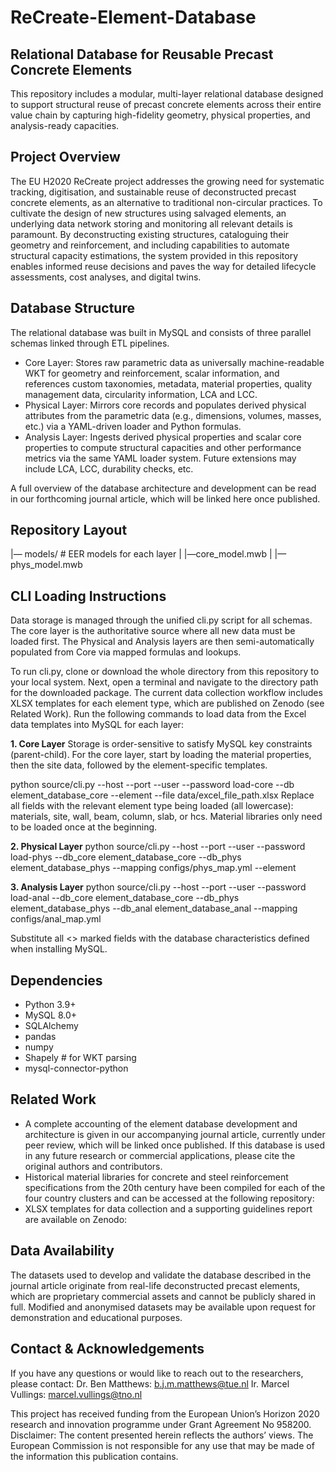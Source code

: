 # ReCreate-Element-Database
## Relational Database for Reusable Precast Concrete Elements
This repository includes a modular, multi-layer relational database designed to support structural reuse of precast concrete elements across their entire value chain by capturing high-fidelity geometry, physical properties, and analysis-ready capacities. 

## Project Overview
The EU H2020 ReCreate project addresses the growing need for systematic tracking, digitisation, and sustainable reuse of deconstructed precast concrete elements, as an alternative to traditional non-circular practices. To cultivate the design of new structures using salvaged elements, an underlying data network storing and monitoring all relevant details is paramount. By deconstructing existing structures, cataloguing their geometry and reinforcement, and including capabilities to automate structural capacity estimations, the system provided in this repository enables informed reuse decisions and paves the way for detailed lifecycle assessments, cost analyses, and digital twins. 

## Database Structure
The relational database was built in MySQL and consists of three parallel schemas linked through ETL pipelines.

* Core Layer: Stores raw parametric data as universally machine-readable WKT for geometry and reinforcement, scalar information, and references custom taxonomies, metadata, material properties, quality management data, circularity information, LCA and LCC.  
*	Physical Layer: Mirrors core records and populates derived physical attributes from the parametric data (e.g., dimensions, volumes, masses, etc.) via a YAML-driven loader and Python formulas. 
*	Analysis Layer: Ingests derived physical properties and scalar core properties to compute structural capacities and other performance metrics via the same YAML loader system. Future extensions may include LCA, LCC, durability checks, etc.

A full overview of the database architecture and development can be read in our forthcoming journal article, which will be linked here once published. 

## Repository Layout

|— models/                # EER models for each layer
|	|—core_model.mwb
|	|—phys_model.mwb

## CLI Loading Instructions
Data storage is managed through the unified cli.py script for all schemas. The core layer is the authoritative source where all new data must be loaded first. The Physical and Analysis layers are then semi-automatically populated from Core via mapped formulas and lookups.

To run cli.py, clone or download the whole directory from this repository to your local system. Next, open a terminal and navigate to the directory path for the downloaded package. The current data collection workflow includes XLSX templates for each element type, which are published on Zenodo (see Related Work). Run the following commands to load data from the Excel data templates into MySQL for each layer:

**1.	Core Layer**
Storage is order-sensitive to satisfy MySQL key constraints (parent-child). For the core layer, start by loading the material properties, then the site data, followed by the element-specific templates. 

python source/cli.py --host <HOST> --port <PORT> --user <USER> --password <PASSWORD> load-core --db element_database_core --element <ELEMENT> --file data/excel_file_path.xlsx
Replace all <ELEMENT> fields with the relevant element type being loaded (all lowercase): materials, site, wall, beam, column, slab, or hcs. Material libraries only need to be loaded once at the beginning. 

**2.	Physical Layer**
python source/cli.py --host <HOST> --port <PORT> --user <USER> --password <PASSWORD> load-phys --db_core element_database_core --db_phys element_database_phys --mapping configs/phys_map.yml --element <ELEMENT> 

**3.	Analysis Layer**
python source/cli.py --host <HOST> --port <PORT> --user <USER> --password <PASSWORD> load-anal --db_core element_database_core --db_phys element_database_phys --db_anal element_database_anal --mapping configs/anal_map.yml

Substitute all <> marked fields with the database characteristics defined when installing MySQL. 

## Dependencies

*	Python 3.9+
*	MySQL 8.0+
*	SQLAlchemy
*	pandas
*	numpy
*	Shapely 	              # for WKT parsing
*	mysql-connector-python

## Related Work
*	A complete accounting of the element database development and architecture is given in our accompanying journal article, currently under peer review, which will be linked once published. If this database is used in any future research or commercial applications, please cite the original authors and contributors. 
*	Historical material libraries for concrete and steel reinforcement specifications from the 20th century have been compiled for each of the four country clusters and can be accessed at the following repository: 
*	XLSX templates for data collection and a supporting guidelines report are available on Zenodo: 

## Data Availability
The datasets used to develop and validate the database described in the journal article originate from real-life deconstructed precast elements, which are proprietary commercial assets and cannot be publicly shared in full. Modified and anonymised datasets may be available upon request for demonstration and educational purposes. 

## Contact & Acknowledgements
If you have any questions or would like to reach out to the researchers, please contact:
Dr. Ben Matthews: b.j.m.matthews@tue.nl
Ir. Marcel Vullings: marcel.vullings@tno.nl

This project has received funding from the European Union’s Horizon 2020 research and innovation programme under Grant Agreement No 958200. 
Disclaimer: The content presented herein reflects the authors’ views. The European Commission is not responsible for any use that may be made of the information this publication contains. 

